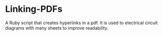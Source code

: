 # Linking-PDFs
A Ruby script that creates hyperlinks in a pdf. It is used to electrical circuit diagrams with many sheets to improve readability.
